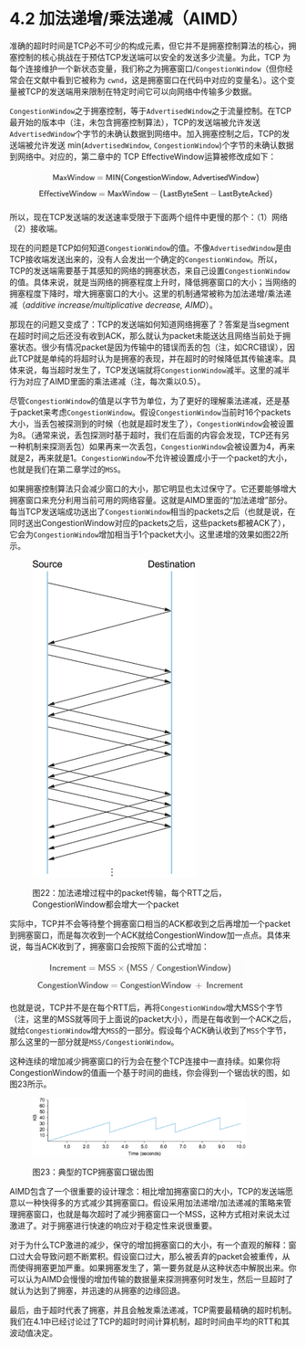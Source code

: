 # 4.2 加法递增/乘法递减（AIMD）

准确的超时时间是TCP必不可少的构成元素，但它并不是拥塞控制算法的核心，拥塞控制的核心挑战在于预估TCP发送端可以安全的发送多少流量。为此，TCP 为每个连接维护一个新状态变量，我们称之为拥塞窗口/`CongestionWindow`（但你经常会在文献中看到它被称为 `cwnd`，这是拥塞窗口在代码中对应的变量名）。这个变量被TCP的发送端用来限制在特定时间它可以向网络中传输多少数据。

`CongestionWindow`之于拥塞控制，等于`AdvertisedWindow`之于流量控制。在TCP最开始的版本中（注，未包含拥塞控制算法），TCP的发送端被允许发送`AdvertisedWindow`个字节的未确认数据到网络中。加入拥塞控制之后，TCP的发送端被允许发送 min(`AdvertisedWindow`, `CongestionWindow`)个字节的未确认数据到网络中。对应的，第二章中的 TCP EffectiveWindow运算被修改成如下：

<figure><img src="../.gitbook/assets/image (3).png" alt=""><figcaption></figcaption></figure>

所以，现在TCP发送端的发送速率受限于下面两个组件中更慢的那个：（1）网络（2）接收端。

现在的问题是TCP如何知道`CongestionWindow`的值。不像`AdvertisedWindow`是由TCP接收端发送出来的，没有人会发出一个确定的`CongestionWindow`。所以，TCP的发送端需要基于其感知的网络的拥塞状态，来自己设置`CongestionWindow`的值。具体来说，就是当网络的拥塞程度上升时，降低拥塞窗口的大小；当网络的拥塞程度下降时，增大拥塞窗口的大小。这里的机制通常被称为加法递增/乘法递减（_additive increase/multiplicative decrease, AIMD_）。

那现在的问题又变成了：TCP的发送端如何知道网络拥塞了？答案是当segment在超时时间之后还没有收到ACK，那么就认为packet未能送达且网络当前处于拥塞状态。很少有情况packet是因为传输中的错误而丢的包（注，如CRC错误），因此TCP就是单纯的将超时认为是拥塞的表现，并在超时的时候降低其传输速率。具体来说，每当超时发生了，TCP发送端就将`CongestionWindow`减半。这里的减半行为对应了AIMD里面的乘法递减（注，每次乘以0.5）。

尽管`CongestionWindow`的值是以字节为单位，为了更好的理解乘法递减，还是基于packet来考虑`CongestionWindow`。假设`CongestionWindow`当前时16个packets大小，当丢包被探测到的时候（也就是超时发生了），`CongestionWindow`会被设置为8。（通常来说，丢包探测时基于超时，我们在后面的内容会发现，TCP还有另一种机制来探测丢包）如果再来一次丢包，`CongestionWindow`会被设置为4，再来就是2，再来就是1。`CongestionWindow`不允许被设置成小于一个packet的大小，也就是我们在第二章学过的`MSS`。

如果拥塞控制算法只会减少窗口的大小，那它明显也太过保守了。它还要能够增大拥塞窗口来充分利用当前可用的网络容量。这就是AIMD里面的“加法递增”部分。每当TCP发送端成功送出了`CongestionWindow`相当的packets之后（也就是说，在同时送出CongestionWindow对应的packets之后，这些packets都被ACK了），它会为`CongestionWindow`增加相当于1个packet大小。这里递增的效果如图22所示。

<figure><img src="../.gitbook/assets/image (4).png" alt="" width="288"><figcaption><p>图22：加法递增过程中的packet传输，每个RTT之后，CongestionWindow都会增大一个packet</p></figcaption></figure>

实际中，TCP并不会等待整个拥塞窗口相当的ACK都收到之后再增加一个packet到拥塞窗口，而是每次收到一个ACK就给CongestionWindow加一点点。具体来说，每当ACK收到了，拥塞窗口会按照下面的公式增加：

<figure><img src="../.gitbook/assets/image (5).png" alt="" width="375"><figcaption></figcaption></figure>

也就是说，TCP并不是在每个RTT后，再将`CongestionWindow`增大MSS个字节（注，这里的MSS就等同于上面说的packet大小），而是在每收到一个ACK之后，就给`CongestionWindow`增大`MSS`的一部分。假设每个ACK确认收到了`MSS`个字节，那么这里的一部分就是`MSS/CongestionWindow`。

这种连续的增加减少拥塞窗口的行为会在整个TCP连接中一直持续。如果你将CongestionWindow的值画一个基于时间的曲线，你会得到一个锯齿状的图，如图23所示。

<figure><img src="../.gitbook/assets/image (6).png" alt="" width="375"><figcaption><p>图23：典型的TCP拥塞窗口锯齿图</p></figcaption></figure>

AIMD包含了一个很重要的设计理念：相比增加拥塞窗口的大小，TCP的发送端愿意以一种快得多的方式减少其拥塞窗口。假设采用加法递增/加法递减的策略来管理拥塞窗口，也就是每次超时了减少拥塞窗口一个MSS，这种方式相对来说太过激进了。对于拥塞进行快速的响应对于稳定性来说很重要。

对于为什么TCP激进的减少，保守的增加拥塞窗口的大小，有一个直观的解释：窗口过大会导致问题不断累积。假设窗口过大，那么被丢弃的packet会被重传，从而使得拥塞更加严重。如果拥塞发生了，第一要务就是从这种状态中解脱出来。你可以认为AIMD会慢慢的增加传输的数据量来探测拥塞何时发生，然后一旦超时了就认为达到了拥塞，并迅速的从拥塞的边缘回退。

最后，由于超时代表了拥塞，并且会触发乘法递减，TCP需要最精确的超时机制。我们在4.1中已经讨论过了TCP的超时时间计算机制，超时时间由平均的RTT和其波动值决定。
